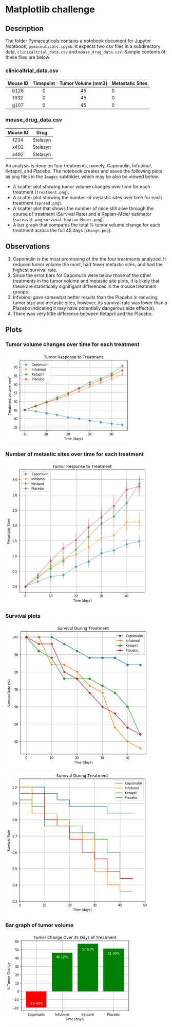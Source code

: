 # Matplotlib challenge

## Description

The folder Pymaceuticals contains a notebook document for Jupyter Notebook, `pymaceuticals.ipynb`.  It expects two csv files in a subdirectory data, `clinicaltrial_data.csv` and `mouse_drug_data.csv`.  Sample contents of these files are below.

### clinicaltrial_data.csv

| Mouse ID | Timepoint | Tumor Volume (mm3) | Metastatic Sites |
|:--------:|:---------:|:------------------:|------------------|
|   b128   |     0     |         45         | 0                |
| f932     | 0         | 45                 | 0                |
| g107     | 0         | 45                 | 0                | 

### mouse_drug_data.csv

| Mouse ID |   Drug   |
|:--------:|:--------:|
|   f234   | Stelasyn |
| x402     | Stelasyn |
| a492     | Stelasyn |

An analysis is done on four treatments, namely, Capomulin, Infubinol, Ketapril, and Placebo.  The notebook creates and saves the following plots as png files in the `Images` subfolder, which may be also be viewed below.

* A scatter plot showing tumor volume changes over time for each treatment (`treatment.png`).
* A scatter plot showing the number of metastic sites over time for each treatment (`spread.png`).
* A scatter plot that shows the number of mice still alive through the course of treatment (Survival Rate) and a Kaplan–Meier estimator (`survival.png`,`survival-Kaplan-Meier.png`).
* A bar graph that compares the total % tumor volume change for each treatment across the full 45 days (`change.png`).

## Observations

1. Capomulin is the most promissing of the the four treatments analyzed.  It reduced tumor volume the most, had fewer metastic sites, and had the highest survival rate.  
2. Since the error bars for Capomulin were below those of the other treatments in the tumor volume and metastic site plots, it is likely that these are statistically signifigant differences in the mouse treatment groups.
3. Infubinol gave somewhat better results than the Placebo in reducing tumor size and metastic sites, however, its survival rate was lower than a Placebo indicating it may have potentially dangerous side effect(s).  
4. There was very little difference between Ketapril and the Placebo.  

## Plots

### Tumor volume changes over time for each treatment

![treatment](Pymaceuticals/Images/treatment.png)

### Number of metastic sites over time for each treatment

![spread](Pymaceuticals/Images/spread.png)

### Survival plots

![survival](Pymaceuticals/Images/survival.png)

![survival_k_m](Pymaceuticals/Images/survival-Kaplan-Meier.png)

### Bar graph of tumor volume

![Change](Pymaceuticals/Images/change.png)
